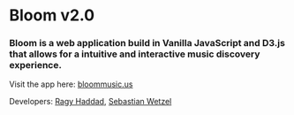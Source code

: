 # Bloom v2.0
### Bloom is a web application build in Vanilla JavaScript and D3.js that allows for a intuitive and interactive music discovery experience.

Visit the app here: [bloommusic.us](http://bloommusic.us)

Developers: [Ragy Haddad](https://github.com/ragyhaddad), [Sebastian Wetzel](https://github.com/swetzel)
